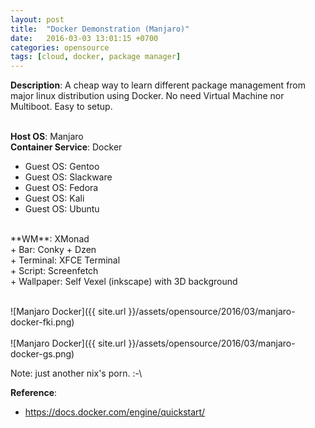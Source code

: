 ```yaml
---
layout: post
title:  "Docker Demonstration (Manjaro)"
date:   2016-03-03 13:01:15 +0700
categories: opensource
tags: [cloud, docker, package manager]
---
```


**Description**: A cheap way to learn different package management from major linux distribution using Docker. No need Virtual Machine nor Multiboot. Easy to setup.
<br/><br/>

**Host OS**: Manjaro<br/>
**Container Service**: Docker<br/>
+ Guest OS: Gentoo<br/>
+ Guest OS: Slackware<br/>
+ Guest OS: Fedora<br/>
+ Guest OS: Kali<br/>
+ Guest OS: Ubuntu<br/>
<br/>
**WM**: XMonad<br/>
+ Bar: Conky + Dzen<br/>
+ Terminal: XFCE Terminal<br/>
+ Script: Screenfetch<br/>
+ Wallpaper: Self Vexel (inkscape) with 3D background<br/>
<br/>


![Manjaro Docker]({{ site.url }}/assets/opensource/2016/03/manjaro-docker-fki.png)
<br/><br/>
![Manjaro Docker]({{ site.url }}/assets/opensource/2016/03/manjaro-docker-gs.png)
<br/>

Note: just another nix's porn. :-\ <br/>

**Reference**:<br/>

* <https://docs.docker.com/engine/quickstart/>



